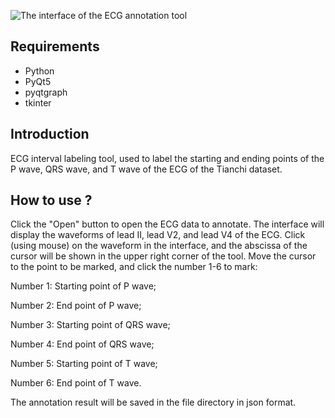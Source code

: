 ![The interface of the ECG annotation tool](https://steingate.oss-cn-hangzhou.aliyuncs.com/ui_main_window.png)

## Requirements

- Python
- PyQt5
- pyqtgraph
- tkinter

## Introduction

ECG interval labeling tool, used to label the starting and ending points of the P wave, QRS wave, and T wave of the ECG of the Tianchi dataset. 

## How to use ?

Click the "Open" button to open the ECG data to annotate. The interface will display the waveforms of lead II, lead V2, and lead V4 of the ECG. Click (using mouse) on the waveform in the interface, and the abscissa of the cursor will be shown in the upper right corner of the tool. Move the cursor to the point to be marked, and click the number 1-6 to mark:

Number 1: Starting point of P wave; 

Number 2: End point of P wave; 

Number 3: Starting point of QRS wave; 

Number 4: End point of QRS wave; 

Number 5: Starting point of T wave; 

Number 6: End point of T wave.

The annotation result will be saved in the file directory in json format. 
